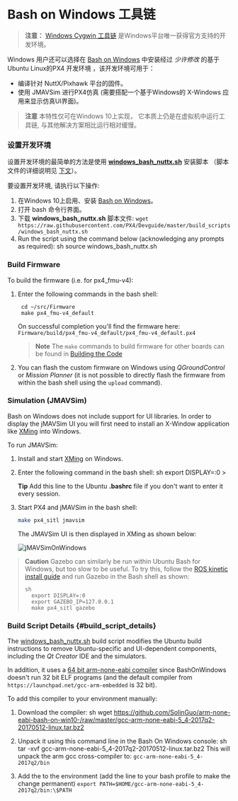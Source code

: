 # Bash on Windows 工具链

> **注意：** [Windows Cygwin 工具链](../setup/dev_env_windows_cygwin.md) 是Windows平台唯一获得官方支持的开发环境。

Windows 用户还可以选择在 [Bash on Windows](https://github.com/Microsoft/BashOnWindows) 中安装经过 *少许修改* 的基于Ubuntu Linux的PX4 开发环境 ，该开发环境可用于：

* 编译针对 NuttX/Pixhawk 平台的固件。 
* 使用 JMAVSim 进行PX4仿真 (需要搭配一个基于Windows的 X-Windows 应用来显示仿真UI界面)。

> **注意** 本特性仅可在Windows 10上实现， 它本质上仍是在虚拟机中运行工具链, 与其他解决方案相比运行相对缓慢。

### 设置开发环境

设置开发环境的最简单的方法是使用 **<a href="https://raw.githubusercontent.com/PX4/Devguide/master/build_scripts/windows_bash_nuttx.sh" target="_blank" download>windows_bash_nuttx.sh</a>** 安装脚本 （脚本文件的详细说明见 [下文](#build_script_details)）。

要设置开发环境, 请执行以下操作:

1. 在Windows 10上启用、安装 [Bash on Windows](https://github.com/Microsoft/BashOnWindows)。
2. 打开 bash 命令行界面。 
3. 下载 **windows_bash_nuttx.sh** 脚本文件: ```wget https://raw.githubusercontent.com/PX4/Devguide/master/build_scripts/windows_bash_nuttx.sh```
4. Run the script using the command below (acknowledging any prompts as required): 
        sh
        source windows_bash_nuttx.sh

### Build Firmware

To build the firmware (i.e. for px4_fmu-v4):

1. Enter the following commands in the bash shell:
    
        cd ~/src/Firmware
        make px4_fmu-v4_default
        
    
    On successful completion you'll find the firmware here: `Firmware/build/px4_fmu-v4_default/px4_fmu-v4_default.px4`
    
    > **Note** The `make` commands to build firmware for other boards can be found in [Building the Code](../setup/building_px4.md#nuttx--pixhawk-based-boards)

2. You can flash the custom firmware on Windows using *QGroundControl* or *Mission Planner* (it is not possible to directly flash the firmware from within the bash shell using the `upload` command).

### Simulation (JMAVSim)

Bash on Windows does not include support for UI libraries. In order to display the jMAVSim UI you will first need to install an X-Window application like [XMing](https://sourceforge.net/projects/xming/) into Windows.

To run JMAVSim:

1. Install and start [XMing](https://sourceforge.net/projects/xming/) on Windows.
2. Enter the following command in the bash shell: 
        sh
        export DISPLAY=:0 > 
    
    **Tip** Add this line to the Ubuntu **.bashrc** file if you don't want to enter it every session.
3. Start PX4 and jMAVSim in the bash shell:
    
    ```sh
    make px4_sitl jmavsim
    ```
    
    The JMAVSim UI is then displayed in XMing as shown below:
    
    ![jMAVSimOnWindows](../../assets/simulation/JMAVSim_on_Windows.PNG)

> **Caution** Gazebo can similarly be run within Ubuntu Bash for Windows, but too slow to be useful. To try this, follow the [ROS kinetic install guide](http://wiki.ros.org/kinetic/Installation/Ubuntu) and run Gazebo in the Bash shell as shown: 
> 
>     sh
>       export DISPLAY=:0
>       export GAZEBO_IP=127.0.0.1
>       make px4_sitl gazebo

### Build Script Details {#build_script_details}

The [windows_bash_nuttx.sh](https://raw.githubusercontent.com/PX4/Devguide/master/build_scripts/windows_bash_nuttx.sh) build script modifies the Ubuntu build instructions to remove Ubuntu-specific and UI-dependent components, including the *Qt Creator* IDE and the simulators.

In addition, it uses a [64 bit arm-none-eabi compiler](https://github.com/SolinGuo/arm-none-eabi-bash-on-win10-.git) since BashOnWindows doesn't run 32 bit ELF programs (and the default compiler from `https://launchpad.net/gcc-arm-embedded` is 32 bit).

To add this compiler to your environment manually:

1. Download the compiler: 
        sh
        wget https://github.com/SolinGuo/arm-none-eabi-bash-on-win10-/raw/master/gcc-arm-none-eabi-5_4-2017q2-20170512-linux.tar.bz2

2. Unpack it using this command line in the Bash On Windows console: 
        sh
        tar -xvf gcc-arm-none-eabi-5_4-2017q2-20170512-linux.tar.bz2 This will unpack the arm gcc cross-compiler to: ```gcc-arm-none-eabi-5_4-2017q2/bin```

3. Add the to the environment (add the line to your bash profile to make the change permanent) ```export PATH=$HOME/gcc-arm-none-eabi-5_4-2017q2/bin:\$PATH```